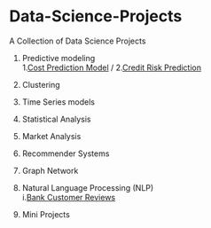 # Data-Science-Projects
A Collection of Data Science Projects
   1. Predictive modeling \
     1.[Cost Prediction Model](https://github.com/krishthw/Data-Science-Projects/wiki/Cost-Prediction-Model) /
     2.[Credit Risk Prediction](https://github.com/krishthw/Data-Science-Projects/wiki/Credit-Risk-Prediction)
   3. Clustering
   4. Time Series models
   5. Statistical Analysis
   6. Market Analysis
   7. Recommender Systems
   8. Graph Network
   9. Natural Language Processing (NLP) \
      i.[Bank Customer Reviews](https://github.com/krishthw/Data-Science-Projects/wiki/Customer-Reviews-for-Chase-Bank-and-its-Competitors)

   10. Mini Projects
